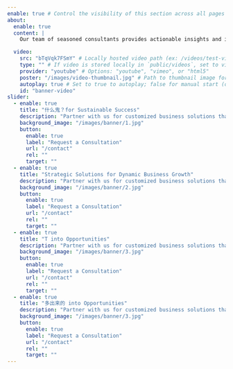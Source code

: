 ```yaml
---
enable: true # Control the visibility of this section across all pages where it is used
about:
  enable: true
  content: |
    Our team of seasoned consultants provides actionable insights and innovative strategies to help your business thrive in today's competitive landscape

  video:
    src: "bTqVqk7FSmY" # Locally hosted video path (ex: /videos/test-video.mp4), or a YouTube/Vimeo video ID (ex: youtube id - LXb3EKWsInQ, vimeo id - 1003013057)
    type: "" # If video is stored locally in `public/videos`, set to video file type (e.g., "video/mp4")
    provider: "youtube" # Options: "youtube", "vimeo", or "html5"
    poster: "/images/video-thumbnail.jpg" # Path to thumbnail image for the video
    autoplay: true # Set to true to autoplay; false for manual start (default: false)
    id: "banner-video"
slider:
  - enable: true
    title: "什么鬼？for Sustainable Success"
    description: "Partner with us for customized business solutions that elevate your <br/> corporate performance and ensure long-term success"
    background_image: "/images/banner/1.jpg"
    button:
      enable: true
      label: "Request a Consultation"
      url: "/contact"
      rel: ""
      target: ""
  - enable: true
    title: "Strategic Solutions for Dynamic Business Growth"
    description: "Partner with us for customized business solutions that elevate your <br/> corporate performance and ensure long-term success"
    background_image: "/images/banner/2.jpg"
    button:
      enable: true
      label: "Request a Consultation"
      url: "/contact"
      rel: ""
      target: ""
  - enable: true
    title: "T into Opportunities"
    description: "Partner with us for customized business solutions that elevate your <br/> corporate performance and ensure long-term success"
    background_image: "/images/banner/3.jpg"
    button:
      enable: true
      label: "Request a Consultation"
      url: "/contact"
      rel: ""
      target: ""
  - enable: true
    title: "多出来的 into Opportunities"
    description: "Partner with us for customized business solutions that elevate your <br/> corporate performance and ensure long-term success"
    background_image: "/images/banner/3.jpg"
    button:
      enable: true
      label: "Request a Consultation"
      url: "/contact"
      rel: ""
      target: ""
---
```


